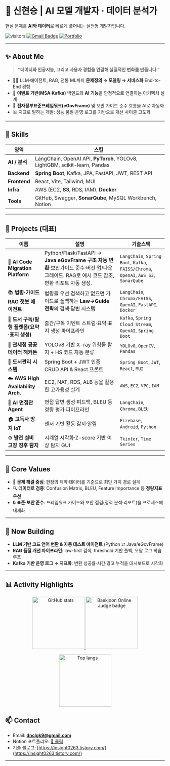 # 🧠 신현승 | AI 모델 개발자 · 데이터 분석가
현실 문제를 **AI와 데이터**로 빠르게 풀어내는 실전형 개발자입니다.

![visitors](https://komarev.com/ghpvc/?username=hyunseongshin&color=blue)
[![Gmail Badge](https://img.shields.io/badge/-dnclgk9@gmail.com-c14438?style=flat&logo=Gmail&logoColor=white)](mailto:dnclgk9@gmail.com)
[![Portfolio](https://img.shields.io/badge/Notion-Portfolio-000000?logo=notion)](https://www.notion.so/Resume-1f8103967cce8099a16ac398fdd148b4)


---

## ✨ About Me

> **“데이터와 인공지능, 그리고 사용자 경험을 연결해 실질적인 변화를 만듭니다.”**

- 👨‍💻 LLM·에이전트, RAG, 전통 ML까지 **문제정의 → 모델링 → 서비스화** End-to-End 경험  
- 🔄 **이벤트 기반(MSA·Kafka)** 백엔드와 **AI 기능**을 안정적으로 연결하는 아키텍처 설계  
- 🧩 **전자정부표준프레임워크(eGovFrame)** 및 보안 가이드 준수 흐름을 AI로 자동화  
- 📊 지표로 말하는 개발: 성능·품질·운영 로그를 기반으로 개선 사이클 고도화

---

## 🔧 Skills

| 영역 | 스킬 |
|---|---|
| **AI / 분석** | LangChain, OpenAI API, **PyTorch**, YOLOv8, LightGBM, scikit-learn, Pandas |
| **Backend** | **Spring Boot**, Kafka, JPA, FastAPI, JWT, REST API |
| **Frontend** | React, Vite, Tailwind, MUI |
| **Infra** | AWS (EC2, **S3**, RDS, IAM), **Docker** |
| **Tools** | GitHub, Swagger, **SonarQube**, MySQL Workbench, Notion |


---

## 📁 Projects (대표)

| 이름 | 설명 | 기술스택 |
|---|---|---|
| 🔁 **AI Code Migration Platform** | Python/Flask/FastAPI → **Java eGovFrame 구조 자동 변환**·보안가이드 준수·버전 업/다운그레이드. RAG로 예시 코드 참조, 변환 리포트 자동 생성. | `LangChain`, `Spring Boot`, `Kafka`, `FAISS/Chroma`, `OpenAI`, `AWS S3`, `SonarQube` |
| 📚 **법령·가이드 RAG 챗봇 에이전트** | 법령을 우선 검색하고 없으면 가이드로 폴백하는 **Law→Guide 전략**의 검색·답변 시스템 | `LangChain`, `Chroma/FAISS`, `OpenAI`, `FastAPI`, `Docker` |
| 📰 **도서 구독/발행 플랫폼(요약·표지 생성)** | 출간/구독 이벤트 스트림·요약·표지 생성 파이프라인 | `Kafka`, `Spring Cloud Stream`, `OpenAI`, `Spring Boot` |
| 🛂 **관세청 공공데이터 해커톤** | YOLOv8 기반 X-ray 위험물 탐지 + HS 코드 자동 분류 | `YOLOv8`, `OpenCV`, `Pandas` |
| 📘 **도서관리 시스템** | Spring Boot + JWT 인증 CRUD API & React 프론트 | `Spring Boot`, `JWT`, `React`, `MUI` |
| ☁️ **AWS High Availability Arch.** | EC2, NAT, RDS, ALB 등을 활용한 고가용성 설계 | `AWS`, `EC2`, `VPC`, `IAM` |
| 🤖 **AI 면접관 Agent** | 면접 답변 생성·피드백, BLEU 등 정량 평가 파이프라인 | `LangChain`, `Chroma`, `BLEU` |
| 🏠 **고독사 방지 IoT** | 센서 기반 활동 감지·알림 | `Firebase`, `Android`, `Python` |
| ⚙️ **발전 설비 고장 징후 탐지** | 시계열 시각화·Z-score 기반 이상 탐지 GUI | `Tkinter`, `Time Series` |

---

## 📌 Core Values

- 🎯 **문제 해결 중심**: 현장의 제약·데이터를 기준으로 최단 가치 경로 설계  
- 🔍 **데이터로 검증**: Confusion Matrix, BLEU, Feature Importance 등 **정량지표 우선**  
- 🔒 **표준·보안 준수**: 프레임워크 가이드와 보안 점검(정적 분석·리포트)을 프로세스에 내재화

---

## 🚧 Now Building

- **LLM 기반 코드 언어 변환 & 자동 테스트 에이전트** (Python ⇄ Java/eGovFrame)  
- **RAG 품질 개선 파이프라인**: law-first 검색, threshold 기반 폴백, 오답 로그 학습 루프  
- **Kafka 기반 운영 로그 → 지표화**: 변환 성공률·시간·경고 누적을 대시보드로 시각화

---

## 📊 Activity Highlights

<p align="center">
  <!-- GitHub Stats (라이트/다크 자동 전환) -->
  <a href="https://github.com/hyunseongshin">
    <picture>
      <source media="(prefers-color-scheme: dark)" srcset="https://github-readme-stats.vercel.app/api?username=hyunseongshin&show_icons=true&theme=tokyonight&include_all_commits=true&count_private=true&line_height=24&hide=issues&cache_seconds=86400">
      <source media="(prefers-color-scheme: light)" srcset="https://github-readme-stats.vercel.app/api?username=hyunseongshin&show_icons=true&include_all_commits=true&count_private=true&line_height=24&hide=issues&cache_seconds=86400">
      <img alt="GitHub stats" src="https://github-readme-stats.vercel.app/api?username=hyunseongshin&show_icons=true&include_all_commits=true&count_private=true&line_height=24&hide=issues&cache_seconds=86400" height="165">
    </picture>
  </a>

  <!-- BOJ 뱃지 (https 로 교체) -->
  <a href="https://solved.ac/profile/shin1119">
    <img alt="Baekjoon Online Judge badge" src="https://mazassumnida.wtf/api/v2/generate_badge?boj=shin1119" height="165">
  </a>
</p>

<p align="center">
  <!-- Top Languages (refresh + Python-friendly weights) -->
  <a href="https://github.com/anuraghazra/github-readme-stats">
    <img
      alt="Top langs"
      src="https://github-readme-stats.vercel.app/api/top-langs/?username=hyunseongshin&layout=compact&theme=radical&langs_count=10&hide=Jupyter%20Notebook&include_forks=true&size_weight=0.25&count_weight=0.75&cache_seconds=14400&v=2"
      height="165"
    >
  </a>
</p>


## 📫 Contact

- Email: **dnclgk9@gmail.com**  
- Notion 포트폴리오: [🔗 클릭](https://www.notion.so/Resume-1f8103967cce8099a16ac398fdd148b4)  
- 기술 블로그: [https://insight0263.tistory.com/](https://insight0263.tistory.com/)

---
